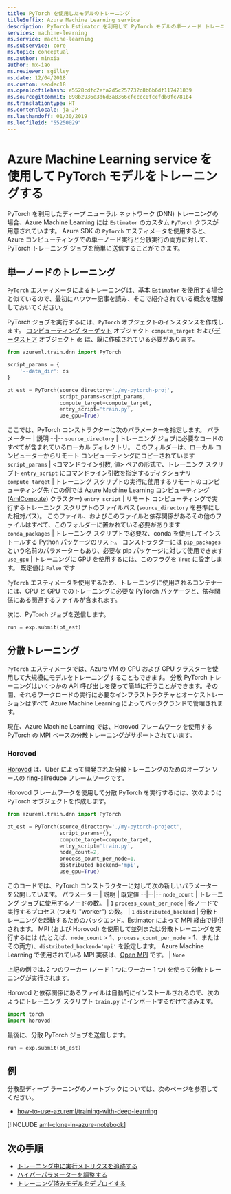 ```yaml
---
title: PyTorch を使用したモデルのトレーニング
titleSuffix: Azure Machine Learning service
description: PyTorch Estimator を利用して PyTorch モデルの単一ノード トレーニングや分散トレーニングを実行する方法を説明します
services: machine-learning
ms.service: machine-learning
ms.subservice: core
ms.topic: conceptual
ms.author: minxia
author: mx-iao
ms.reviewer: sgilley
ms.date: 12/04/2018
ms.custom: seodec18
ms.openlocfilehash: e5528cdfc2efa2d5c257732c8b6b6df117421839
ms.sourcegitcommit: 898b2936e3d6d3a8366cfcccc0fccfdb0fc781b4
ms.translationtype: HT
ms.contentlocale: ja-JP
ms.lasthandoff: 01/30/2019
ms.locfileid: "55250029"
---
```

# <a name="train-pytorch-models-with-azure-machine-learning-service"></a>Azure Machine Learning service を使用して PyTorch モデルをトレーニングする

PyTorch を利用したディープ ニューラル ネットワーク (DNN) トレーニングの場合、Azure Machine Learning には `Estimator` のカスタム `PyTorch` クラスが用意されています。 Azure SDK の `PyTorch` エスティメータを使用すると、Azure コンピューティングでの単一ノード実行と分散実行の両方に対して、PyTorch トレーニング ジョブを簡単に送信することができます。

## <a name="single-node-training"></a>単一ノードのトレーニング
`PyTorch` エスティメータによるトレーニングは、[基本 `Estimator`](how-to-train-ml-models.md) を使用する場合と似ているので、最初にハウツー記事を読み、そこで紹介されている概念を理解しておいてください。
  
PyTorch ジョブを実行するには、`PyTorch` オブジェクトのインスタンスを作成します。 [コンピューティング ターゲット](how-to-set-up-training-targets.md#amlcompute) オブジェクト `compute_target` および[データストア](how-to-access-data.md) オブジェクト `ds` は、既に作成されている必要があります。

```Python
from azureml.train.dnn import PyTorch

script_params = {
    '--data_dir': ds
}

pt_est = PyTorch(source_directory='./my-pytorch-proj',
                 script_params=script_params,
                 compute_target=compute_target,
                 entry_script='train.py',
                 use_gpu=True)
```

ここでは、PyTorch コンストラクターに次のパラメーターを指定します。
パラメーター | 説明
--|--
`source_directory` |  トレーニング ジョブに必要なコードのすべてが含まれているローカル ディレクトリ。 このフォルダーは、ローカル コンピューターからリモート コンピューティングにコピーされています
`script_params` |  <コマンドライン引数, 値> ペアの形式で、トレーニング スクリプト `entry_script` にコマンドライン引数を指定するディクショナリ
`compute_target` |  トレーニング スクリプトの実行に使用するリモートのコンピューティング先 (この例では Azure Machine Learning コンピューティング ([AmlCompute](how-to-set-up-training-targets.md#amlcompute)) クラスター)
`entry_script` |  リモート コンピューティングで実行するトレーニング スクリプトのファイルパス (`source_directory` を基準にした相対パス)。 このファイル、およびこのファイルと依存関係があるその他のファイルはすべて、このフォルダーに置かれている必要があります
`conda_packages` |  トレーニング スクリプトで必要な、conda を使用してインストールする Python パッケージのリスト。 コンストラクターには `pip_packages` という名前のパラメーターもあり、必要な pip パッケージに対して使用できます
`use_gpu` |  トレーニングに GPU を使用するには、このフラグを `True` に設定します。 既定値は `False` です

`PyTorch` エスティメータを使用するため、トレーニングに使用されるコンテナーには、CPU と GPU でのトレーニングに必要な PyTorch パッケージと、依存関係にある関連するファイルが含まれます。

次に、PyTorch ジョブを送信します。
```Python
run = exp.submit(pt_est)
```

## <a name="distributed-training"></a>分散トレーニング
`PyTorch` エスティメータでは、Azure VM の CPU および GPU クラスターを使用して大規模にモデルをトレーニングすることもできます。 分散 PyTorch トレーニングはいくつかの API 呼び出しを使って簡単に行うことができます。その間、それらワークロードの実行に必要なインフラストラクチャとオーケストレーションはすべて Azure Machine Learning によってバックグランドで管理されます。

現在、Azure Machine Learning では、Horovod フレームワークを使用する PyTorch の MPI ベースの分散トレーニングがサポートされています。

### <a name="horovod"></a>Horovod
[Horovod](https://github.com/uber/horovod) は、Uber によって開発された分散トレーニングのためのオープン ソースの ring-allreduce フレームワークです。

Horovod フレームワークを使用して分散 PyTorch を実行するには、次のように PyTorch オブジェクトを作成します。

```Python
from azureml.train.dnn import PyTorch

pt_est = PyTorch(source_directory='./my-pytorch-project',
                 script_params={},
                 compute_target=compute_target,
                 entry_script='train.py',
                 node_count=2,
                 process_count_per_node=1,
                 distributed_backend='mpi',
                 use_gpu=True)
```

このコードでは、PyTorch コンストラクターに対して次の新しいパラメーターを公開しています。
パラメーター | 説明 | 既定値
--|--|--
`node_count` |  トレーニング ジョブに使用するノードの数。 | `1`
`process_count_per_node` |  各ノードで実行するプロセス (つまり "worker") の数。 | `1`
`distributed_backend` |  分散トレーニングを起動するためのバックエンド。Estimator によって MPI 経由で提供されます。  MPI (および Horovod) を使用して並列または分散トレーニングを実行するには (たとえば、`node_count` > 1、`process_count_per_node` > 1、またはその両方)、`distributed_backend='mpi'` を設定します。 Azure Machine Learning で使用されている MPI 実装は、[Open MPI](https://www.open-mpi.org/) です。 | `None`

上記の例では､2 つのワーカー (ノード 1 つにワーカー 1 つ) を使って分散トレーニングが実行されます。

Horovod と依存関係にあるファイルは自動的にインストールされるので、次のようにトレーニング スクリプト `train.py` にインポートするだけで済みます。
```Python
import torch
import horovod
```

最後に、分散 PyTorch ジョブを送信します。
```Python
run = exp.submit(pt_est)
```

## <a name="examples"></a>例

分散型ディープ ラーニングのノートブックについては、次のページを参照してください。
* [how-to-use-azureml/training-with-deep-learning](https://github.com/Azure/MachineLearningNotebooks/blob/master/how-to-use-azureml/training-with-deep-learning)

[!INCLUDE [aml-clone-in-azure-notebook](../../../includes/aml-clone-for-examples.md)]

## <a name="next-steps"></a>次の手順
* [トレーニング中に実行メトリクスを追跡する](how-to-track-experiments.md)
* [ハイパーパラメーターを調整する](how-to-tune-hyperparameters.md)
* [トレーニング済みモデルをデプロイする](how-to-deploy-and-where.md)
